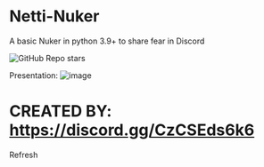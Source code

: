 # Netti-Nuker
A basic Nuker in python 3.9+ to share fear in Discord

![GitHub Repo stars](https://img.shields.io/github/stars/haxnetting/Netti-Nuker)

Presentation:
![image](https://github.com/haxnetting/Netti-Nuker/assets/87181561/d6119010-8e05-4a08-9e78-73ef79816fe3)
# CREATED BY: https://discord.gg/CzCSEds6k6
Refresh
